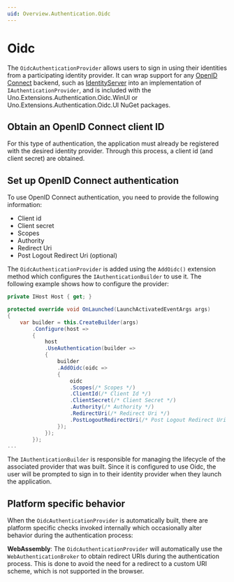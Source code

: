 ```yaml
---
uid: Overview.Authentication.Oidc
---
```


# Oidc

The `OidcAuthenticationProvider` allows users to sign in using their identities from a participating identity provider. It can wrap support for any [OpenID Connect](https://openid.net/connect/) backend, such as [IdentityServer](https://duendesoftware.com/products/identityserver) into an implementation of `IAuthenticationProvider`, and is included with the Uno.Extensions.Authentication.Oidc.WinUI or Uno.Extensions.Authentication.Oidc.UI NuGet packages.

## Obtain an OpenID Connect client ID

For this type of authentication, the application must already be registered with the desired identity provider. Through this process, a client id (and client secret) are obtained.

## Set up OpenID Connect authentication

To use OpenID Connect authentication, you need to provide the following information:

- Client id
- Client secret
- Scopes
- Authority
- Redirect Uri
- Post Logout Redirect Uri (optional)

The `OidcAuthenticationProvider` is added using the `AddOidc()` extension method which configures the `IAuthenticationBuilder` to use it. The following example shows how to configure the provider:

```csharp
private IHost Host { get; }

protected override void OnLaunched(LaunchActivatedEventArgs args)
{
    var builder = this.CreateBuilder(args)
        .Configure(host => 
        {
            host
            .UseAuthentication(builder => 
            {
                builder
                .AddOidc(oidc => 
                {
                    oidc
                    .Scopes(/* Scopes */)
                    .ClientId(/* Client Id */)
                    .ClientSecret(/* Client Secret */)
                    .Authority(/* Authority */)
                    .RedirectUri(/* Redirect Uri */)
                    .PostLogoutRedirectUri(/* Post Logout Redirect Uri */)
                });
            });
        });
...
```

The `IAuthenticationBuilder` is responsible for managing the lifecycle of the associated provider that was built. Since it is configured to use Oidc, the user will be prompted to sign in to their identity provider when they launch the application. 

## Platform specific behavior

When the `OidcAuthenticationProvider` is automatically built, there are platform specific checks invoked internally which occasionally alter behavior during the authentication process:

**WebAssembly**: The `OidcAuthenticationProvider` will automatically use the `WebAuthenticationBroker` to obtain redirect URIs during the authentication process. This is done to avoid the need for a redirect to a custom URI scheme, which is not supported in the browser.
